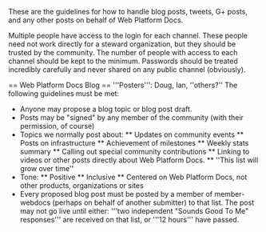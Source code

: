 These are the guidelines for how to handle blog posts, tweets, G+ posts, and any other posts on behalf of Web Platform Docs.

Multiple people have access to the login for each channel. These people need not work directly for a steward organization, but they should be trusted by the community. The number of people with access to each channel should be kept to the minimum. Passwords should be treated incredibly carefully and never shared on any public channel (obviously).

== Web Platform Docs Blog ==
'''Posters''': Doug, Ian, ''others?''
The following guidelines must be met:
* Anyone may propose a blog topic or blog post draft.
* Posts may be "signed" by any member of the community (with their permission, of course)
* Topics we normally post about:
** Updates on community events
** Posts on infrastructure
** Achievement of milestones
** Weekly stats summary
** Calling out special community contributions
** Linking to videos or other posts directly about Web Platform Docs.
** ''This list will grow over time''
* Tone:
** Positive
** Inclusive
** Centered on Web Platform Docs, not other products, organizations or sites
* Every proposed blog post must be posted by a member of member-webdocs (perhaps on behalf of another submitter) to that list. The post may not go live until either: '''two independent "Sounds Good To Me" responses''' are received on that list, or '''12 hours''' have passed.